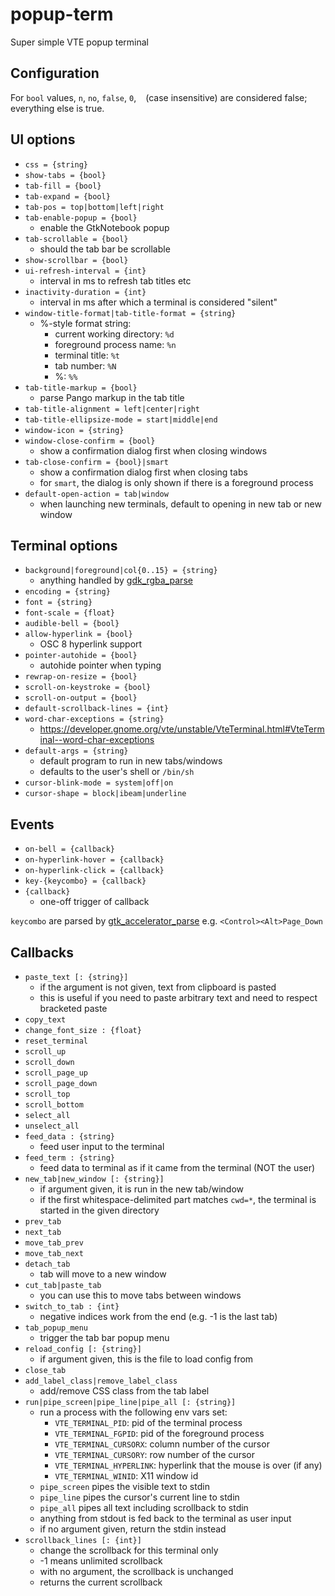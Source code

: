 # popup-term
Super simple VTE popup terminal

## Configuration

For `bool` values, `n`, `no`, `false`, `0`, ` ` (case insensitive) are considered false;
everything else is true.

## UI options

* `css = {string}`
* `show-tabs = {bool}`
* `tab-fill = {bool}`
* `tab-expand = {bool}`
* `tab-pos = top|bottom|left|right`
* `tab-enable-popup = {bool}`
    * enable the GtkNotebook popup
* `tab-scrollable = {bool}`
    * should the tab bar be scrollable
* `show-scrollbar = {bool}`
* `ui-refresh-interval = {int}`
    * interval in ms to refresh tab titles etc
* `inactivity-duration = {int}`
    * interval in ms after which a terminal is considered "silent"
* `window-title-format|tab-title-format = {string}`
    * %-style format string:
        * current working directory: `%d`
        * foreground process name: `%n`
        * terminal title: `%t`
        * tab number: `%N`
        * %: `%%`
* `tab-title-markup = {bool}`
    * parse Pango markup in the tab title
* `tab-title-alignment = left|center|right`
* `tab-title-ellipsize-mode = start|middle|end`
* `window-icon = {string}`
* `window-close-confirm = {bool}`
    * show a confirmation dialog first when closing windows
* `tab-close-confirm = {bool}|smart`
    * show a confirmation dialog first when closing tabs
    * for `smart`, the dialog is only shown if there is a foreground process
* `default-open-action = tab|window`
    * when launching new terminals, default to opening in new tab or new window

## Terminal options

* `background|foreground|col{0..15} = {string}`
    * anything handled by [gdk_rgba_parse](https://developer.gnome.org/gdk3/stable/gdk3-RGBA-Colors.html#gdk-rgba-parse)
* `encoding = {string}`
* `font = {string}`
* `font-scale = {float}`
* `audible-bell = {bool}`
* `allow-hyperlink = {bool}`
    * OSC 8 hyperlink support
* `pointer-autohide = {bool}`
    * autohide pointer when typing
* `rewrap-on-resize = {bool}`
* `scroll-on-keystroke = {bool}`
* `scroll-on-output = {bool}`
* `default-scrollback-lines = {int}`
* `word-char-exceptions = {string}`
    * https://developer.gnome.org/vte/unstable/VteTerminal.html#VteTerminal--word-char-exceptions
* `default-args = {string}`
    * default program to run in new tabs/windows
    * defaults to the user's shell or `/bin/sh`
* `cursor-blink-mode = system|off|on`
* `cursor-shape = block|ibeam|underline`

## Events

* `on-bell = {callback}`
* `on-hyperlink-hover = {callback}`
* `on-hyperlink-click = {callback}`
* `key-{keycombo} = {callback}`
* `{callback}`
    * one-off trigger of callback

`keycombo` are parsed by [gtk_accelerator_parse](https://developer.gnome.org/gtk3/stable/gtk3-Keyboard-Accelerators.html#gtk-accelerator-parse)
e.g. `<Control><Alt>Page_Down`

## Callbacks

* `paste_text [: {string}]`
    * if the argument is not given, text from clipboard is pasted
    * this is useful if you need to paste arbitrary text and need to respect bracketed paste
* `copy_text`
* `change_font_size : {float}`
* `reset_terminal`
* `scroll_up`
* `scroll_down`
* `scroll_page_up`
* `scroll_page_down`
* `scroll_top`
* `scroll_bottom`
* `select_all`
* `unselect_all`
* `feed_data : {string}`
    * feed user input to the terminal
* `feed_term : {string}`
    * feed data to terminal as if it came from the terminal (NOT the user)
* `new_tab|new_window [: {string}]`
    * if argument given, it is run in the new tab/window
    * if the first whitespace-delimited part matches `cwd=*`, the terminal is started in the given directory
* `prev_tab`
* `next_tab`
* `move_tab_prev`
* `move_tab_next`
* `detach_tab`
    * tab will move to a new window
* `cut_tab|paste_tab`
    * you can use this to move tabs between windows
* `switch_to_tab : {int}`
    * negative indices work from the end (e.g. -1 is the last tab)
* `tab_popup_menu`
    * trigger the tab bar popup menu
* `reload_config [: {string}]`
    * if argument given, this is the file to load config from
* `close_tab`
* `add_label_class|remove_label_class`
    * add/remove CSS class from the tab label
* `run|pipe_screen|pipe_line|pipe_all [: {string}]`
    * run a process with the following env vars set:
        * `VTE_TERMINAL_PID`: pid of the terminal process
        * `VTE_TERMINAL_FGPID`: pid of the foreground process
        * `VTE_TERMINAL_CURSORX`: column number of the cursor
        * `VTE_TERMINAL_CURSORY`: row number of the cursor
        * `VTE_TERMINAL_HYPERLINK`: hyperlink that the mouse is over (if any)
        * `VTE_TERMINAL_WINID`: X11 window id
    * `pipe_screen` pipes the visible text to stdin
    * `pipe_line` pipes the cursor's current line to stdin
    * `pipe_all` pipes all text including scrollback to stdin
    * anything from stdout is fed back to the terminal as user input
    * if no argument given, return the stdin instead
* `scrollback_lines [: {int}]`
    * change the scrollback for this terminal only
    * -1 means unlimited scrollback
    * with no argument, the scrollback is unchanged
    * returns the current scrollback
